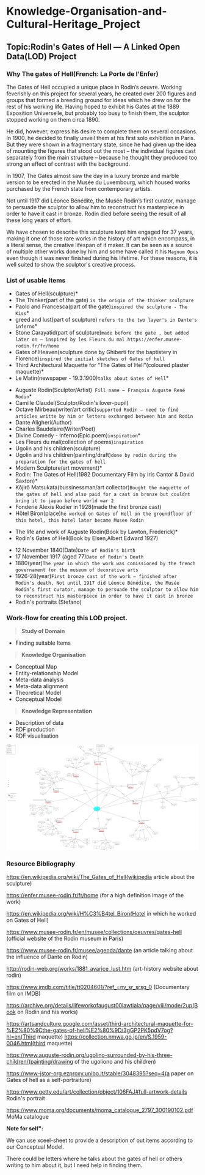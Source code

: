 # Knowledge-Organisation-and-Cultural-Heritage_Project

## Topic:Rodin's Gates of Hell — A Linked Open Data(LOD) Project
### Why The gates of Hell(French: La Porte de l'Enfer)

The Gates of Hell occupied a unique place in Rodin’s oeuvre. Working feverishly on this project for several years, he created over 200 figures and groups that formed a breeding ground for ideas which he drew on for the rest of his working life. Having hoped to exhibit his Gates at the 1889 Exposition Universelle, but probably too busy to finish them, the sculptor stopped working on them circa 1890.

He did, however, express his desire to complete them on several occasions. In 1900, he decided to finally unveil them at his first solo exhibition in Paris. But they were shown in a fragmentary state, since he had given up the idea of mounting the figures that stood out the most – the individual figures cast separately from the main structure – because he thought they produced too strong an effect of contrast with the background.

In 1907, The Gates almost saw the day in a luxury bronze and marble version to be erected in the Musée du Luxembourg, which housed works purchased by the French state from contemporary artists.

Not until 1917 did Léonce Bénédite, the Musée Rodin’s first curator, manage to persuade the sculptor to allow him to reconstruct his masterpiece in order to have it cast in bronze. Rodin died before seeing the result of all these long years of effort.

We have chosen to describe this sculpture kept him engaged for 37 years, making it one of those rare works in the history of art which encompass, in a literal sense, the creative lifespan of it maker. It can be seen as a source of multiple other works done by him and some have called it his `Magnum Opus` even though it was never finished during his lifetime. For these reasons, it is well suited to show the sculptor's creative process.

### List of usable Items

- Gates of Hell(sculpture)*
- The Thinker(part of the gate) `is the origin of the thinker sculpture`
- Paolo and Francesca(part of the gate)`inspired the sculpture - The Kiss`*
- greed and lust(part of sculpture) `refers to the two layer's in Dante's inferno`*
- Stone Carayatid(part of sculpture)`made before the gate , but added later on — inspired by les Fleurs du mal https://enfer.musee-rodin.fr/fr/home`
- Gates of Heaven(sculpture done by Ghiberti for the baptistery in Florence)`inspired the initial sketches of Gates of hell`
- Third Architectural Maquette for “The Gates of Hell”(coloured plaster maquette)*
- Le Matin(newspaper - 19.3.1900)`talks about Gates of Hell`*
> 
- Auguste Rodin(Sculptor/Artist)` Fill name — François Auguste René Rodin`*
- Camille Claudel(Sculptor/Rodin's lover-pupil)
- Octave Mirbeau(writer/art critic)`supported Rodin — need to find articles writte by him or letters exchanged between him and Rodin`
- Dante Aligheri(Author)
- Charles Baudelaire(Writer/Poet)
- Divine Comedy - Inferno(Epic poem)`inspiration`*
- Les Fleurs du mal(collection of poems)`inspiration`
- Ugolin and his children(sculpture)
- Ugolin and his children(painting/draft)`done by rodin during the preparation for the gates of hell`
- Modern Sculpture(art movement)*
- Rodin: The Gates of Hell(1982 Documentary Film by Iris Cantor & David Saxton)*
- Kōjirō Matsukata(bussinessman/art collector)`Bought the maquette of the gates of hell and also paid for a cast in bronze but couldnt bring it to japan before world war 2`
- Fonderie Alexis Rudier in 1928(made the first bronze cast)
- Hôtel Biron(place)`he worked on Gates of Hell on the groundfloor of this hotel, this hotel later became Musee Rodin`
>
- The life and work of Auguste Rodin(Book by Lawton, Frederick)*
- Rodin's Gates of Hell(Book by Elsen,Albert Edward 1927)
>
- 12 November 1840(Date)`Date of Rodin's birth`
- 17 November 1917 (aged 77)`Date of Rodin's Death`
- 1880(year)`The year in which the work was comissioned by the french governament for the museum of decorative arts`
- 1926-28(year)`First bronze cast of the work — finished after Rodin's death, Not until 1917 did Léonce Bénédite, the Musée Rodin’s first curator, manage to persuade the sculptor to allow him to reconstruct his masterpiece in order to have it cast in bronze`
- Rodin's portraits (Stefano)

### Work-flow for creating this LOD project.

> **Study of Domain**
- Finding suitable Items

> **Knowledge Organisation**
- Conceptual Map
- Entity-relationship Model
- Meta-data analysis
- Meta-data alignment
- Theoretical Model
- Conceptual Model

> **Knowledge Representation**
- Description of data
- RDF production
- RDF visualisation

![Alt text here](Conceptual_Map.drawio.svg)
### Resource Bibliography

https://en.wikipedia.org/wiki/The_Gates_of_Hell(wikipedia article about the sculpture)

https://enfer.musee-rodin.fr/fr/home (for a high definition image of the work)

https://en.wikipedia.org/wiki/H%C3%B4tel_Biron(Hotel in which he worked on Gates of Hell)

https://www.musee-rodin.fr/en/musee/collections/oeuvres/gates-hell (official website of the Rodin museum in Paris)

https://www.musee-rodin.fr/musee/agenda/dante (an article talking about the influence of Dante on Rodin)

http://rodin-web.org/works/1881_avarice_lust.htm (art-history website about rodin)

https://www.imdb.com/title/tt0204601/?ref_=nv_sr_srsg_0 (Documentary film on IMDB)

https://archive.org/details/lifeworkofaugust00lawtiala/page/viii/mode/2up(Book on Rodin and his works)

https://artsandculture.google.com/asset/third-architectural-maquette-for-%E2%80%9Cthe-gates-of-hell%E2%80%9D/3gGP2PK5pdV7og?hl=en(Third maquette)
https://collection.nmwa.go.jp/en/S.1959-0046.html(third maquette)

https://www.auguste-rodin.org/ugolino-surrounded-by-his-three-children/(painting/drawing of the ugoliono and his children)

https://www-jstor-org.ezproxy.unibo.it/stable/3048395?seq=4(a paper on Gates of hell as a self-portraiture)

https://www.getty.edu/art/collection/object/106FAJ#full-artwork-details Rodin's portrait

https://www.moma.org/documents/moma_catalogue_2797_300190102.pdf MoMa catalogue

**Note for self":**

We can use xceel-sheet to provide a description of out items according to our Conceptual Model.

There could be letters where he talks about the gates of hell or others writing to him about it, but I need help in finding them.
